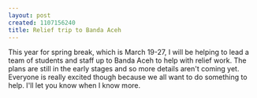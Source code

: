 ```yaml
--- 
layout: post
created: 1107156240
title: Relief trip to Banda Aceh
---
```

This year for spring break, which is March 19-27, I will be helping to lead a team of students and staff up to Banda Aceh to help with relief work.  The plans are still in the early stages and so more details aren't coming yet.  Everyone is really excited though because we all want to do something to help.  I'll let you know when I know more.
